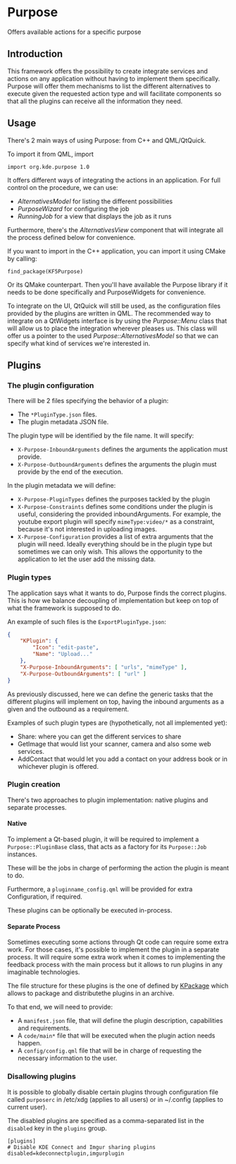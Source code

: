 # Purpose

Offers available actions for a specific purpose

## Introduction

This framework offers the possibility to create integrate services and actions
on any application without having to implement them specifically. Purpose will
offer them mechanisms to list the different alternatives to execute given the
requested action type and will facilitate components so that all the plugins
can receive all the information they need.

## Usage

There's 2 main ways of using Purpose: from C++ and QML/QtQuick.

To import it from QML, import

    import org.kde.purpose 1.0

It offers different ways of integrating the actions in an application. For full
control on the procedure, we can use:
* *AlternativesModel* for listing the different possibilities
* *PurposeWizard* for configuring the job
* *RunningJob* for a view that displays the job as it runs

Furthermore, there's the *AlternativesView* component that will integrate all the
process defined below for convenience.

If you want to import in the C++ application, you can import it using CMake by
calling:

    find_package(KF5Purpose)

Or its QMake counterpart. Then you'll have available the Purpose library if it
needs to be done specifically and PurposeWidgets for convenience.

To integrate on the UI, QtQuick will still be used, as the configuration files
provided by the plugins are written in QML. The recommended way to integrate
on a QtWidgets interface is by using the *Purpose::Menu* class that will allow
us to place the integration wherever pleases us. This class will offer us
a pointer to the used *Purpose::AlternativesModel* so that we can specify what kind of
services we're interested in.

## Plugins

### The plugin configuration

There will be 2 files specifying the behavior of a plugin:
* The `*PluginType.json` files.
* The plugin metadata JSON file.

The plugin type will be identified by the file name. It will specify:
* `X-Purpose-InboundArguments` defines the arguments the application must provide.
* `X-Purpose-OutboundArguments` defines the arguments the plugin must provide by
the end of the execution.

In the plugin metadata we will define:
* `X-Purpose-PluginTypes` defines the purposes tackled by the plugin
* `X-Purpose-Constraints` defines some conditions under the plugin is useful, considering
the provided inboundArguments. For example, the youtube export plugin will specify
`mimeType:video/*` as a constraint, because it's not interested in uploading images.
* `X-Purpose-Configuration` provides a list of extra arguments that the plugin will need.
Ideally everything should be in the plugin type but sometimes we can only wish. This allows
the opportunity to the application to let the user add the missing data.

### Plugin types
The application says what it wants to do, Purpose finds the correct plugins. This
is how we balance decoupling of implementation but keep on top of what the framework
is supposed to do.

An example of such files is the `ExportPluginType.json`:
```json
{
    "KPlugin": {
        "Icon": "edit-paste",
        "Name": "Upload..."
    },
    "X-Purpose-InboundArguments": [ "urls", "mimeType" ],
    "X-Purpose-OutboundArguments": [ "url" ]
}
```

As previously discussed, here we can define the generic tasks that the different
plugins will implement on top, having the inbound arguments as a given and the
outbound as a requirement.

Examples of such plugin types are (hypothetically, not all implemented yet):
* Share: where you can get the different services to share
* GetImage that would list your scanner, camera and also some web services.
* AddContact that would let you add a contact on your address book or
in whichever plugin is offered.

### Plugin creation

There's two approaches to plugin implementation: native plugins and separate
processes.

#### Native
To implement a Qt-based plugin, it will be required to implement a
`Purpose::PluginBase` class, that acts as a factory for its `Purpose::Job`
instances.

These will be the jobs in charge of performing the action the plugin is meant to
do.

Furthermore, a `pluginname_config.qml` will be provided for extra Configuration,
if required.

These plugins can be optionally be executed in-process.

#### Separate Process
Sometimes executing some actions through Qt code can require some extra work.
For those cases, it's possible to implement the plugin in a separate process.
It will require some extra work when it comes to implementing the feedback
process with the main process but it allows to run plugins in any imaginable
technologies.

The file structure for these plugins is the one of defined by [KPackage](http://api.kde.org/frameworks-api/frameworks5-apidocs/kpackage/html/index.html)
which allows to package and distributethe plugins in an archive.

To that end, we will need to provide:
* A `manifest.json` file, that will define the plugin description, capabilities
and requirements.
* A `code/main*` file that will be executed when the plugin action needs happen.
* A `config/config.qml` file that will be in charge of requesting the necessary
information to the user.

### Disallowing plugins
It is possible to globally disable certain plugins through configuration file called
`purposerc` in /etc/xdg (applies to all users) or in ~/.config (applies to current
user).

The disabled plugins are specified as a comma-separated list in the `disabled` key
in the `plugins` group.

```
[plugins]
# Disable KDE Connect and Imgur sharing plugins
disabled=kdeconnectplugin,imgurplugin
```
